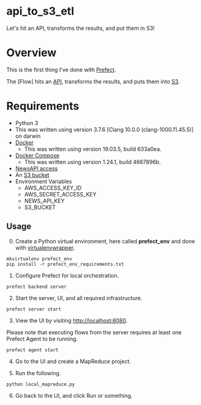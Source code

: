 # api_to_s3_etl
Let's hit an API, transforms the results, and put them in S3!

# Overview

This is the first thing I've done with [Prefect](https://www.prefect.io/).

The [Flow] hits an [API](https://newsapi.org/), transforms the results, and puts them into [S3](https://aws.amazon.com/s3/).

# Requirements

- Python 3
 - This was written using version 3.7.6 [Clang 10.0.0 (clang-1000.11.45.5)] on darwin
- [Docker](https://www.docker.com/products/docker-desktop)
  - This was written using version 19.03.5, build 633a0ea.
- [Docker Compose](https://docs.docker.com/compose/)
  - This was written using version 1.24.1, build 4667896b.
- [NewsAPI access](https://newsapi.org/docs/get-started)  
- An [S3 bucket](https://aws.amazon.com/s3/)
- Environment Variables
  - AWS_ACCESS_KEY_ID
  - AWS_SECRET_ACCESS_KEY
  - NEWS_API_KEY
  - S3_BUCKET

## Usage

0. Create a Python virtual environment, here called **prefect_env** and done with [virtualenvwrapper](https://virtualenvwrapper.readthedocs.io/en/latest/).
```
mkvirtualenv prefect_env
pip install -r prefect_env_requirements.txt
```

1. Configure Prefect for local orchestration.
```
prefect backend server
```

2. Start the server, UI, and all required infrastructure.
```
prefect server start
```

3. View the UI by visiting [http://localhost:8080](http://localhost:8080).

Please note that executing flows from the server requires at least one Prefect Agent to be running.
```
prefect agent start
```

4. Go to the UI and create a MapReduce project.

5. Run the following.
```
python local_mapreduce.py
```

6. Go back to the UI, and click Run or something.
